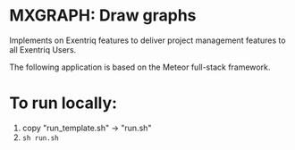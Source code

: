 # MXGRAPH: Draw graphs

Implements on Exentriq features to deliver project management features to all Exentriq Users.

The following application is based on the Meteor full-stack framework.

# To run locally:
1. copy "run_template.sh" -> "run.sh"
2. ``sh run.sh``
